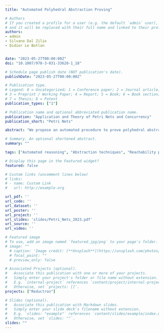 ```yaml
---
title: "Automated Polyhedral Abstraction Proving"

# Authors
# If you created a profile for a user (e.g. the default `admin` user), write the username (folder name) here 
# and it will be replaced with their full name and linked to their profile.
authors:
- admin
- Silvano Dal Zilio
- Didier Le Botlan


date: "2023-05-27T00:00:00Z"
doi: "10.1007/978-3-031-33620-1_18"

# Schedule page publish date (NOT publication's date).
publishDate: "2023-05-27T00:00:00Z"

# Publication type.
# Legend: 0 = Uncategorized; 1 = Conference paper; 2 = Journal article;
# 3 = Preprint / Working Paper; 4 = Report; 5 = Book; 6 = Book section;
# 7 = Thesis; 8 = Patent
publication_types: ["1"]

# Publication name and optional abbreviated publication name.
publication: "Application and Theory of Petri Nets and Concurrency"
publication_short: "Petri Nets"

abstract: "We propose an automated procedure to prove polyhedral abstractions for Petri nets. Polyhedral abstraction is a new type of state-space equivalence based on the use of linear integer constraints. Our approach relies on an encoding into a set of SMT formulas whose satisfaction implies that the equivalence holds. The difficulty, in this context, arises from the fact that we need to handle infinite-state systems. For completeness, we exploit a connection with a class of Petri nets that have Presburger-definable reachability sets. We have implemented our procedure, and we illustrate its use on several examples."

# Summary. An optional shortened abstract.
summary: ""

tags: ["Automated reasoning", "Abstraction techniques", "Reachability problems", "Petri nets"]

# Display this page in the Featured widget?
featured: false

# Custom links (uncomment lines below)
# links:
# - name: Custom Link
#   url: http://example.org

url_pdf: ''
url_code: ''
url_dataset: ''
url_poster: ''
url_project: ''
url_slides: 'slides/Petri_Nets_2023.pdf'
url_source: ''
url_video: ''

# Featured image
# To use, add an image named `featured.jpg/png` to your page's folder. 
# image: ""
  # caption: 'Image credit: [**Unsplash**](https://unsplash.com/photos/pLCdAaMFLTE)'
  # focal_point: ""
  # preview_only: false

# Associated Projects (optional).
#   Associate this publication with one or more of your projects.
#   Simply enter your project's folder or file name without extension.
#   E.g. `internal-project` references `content/project/internal-project/index.md`.
#   Otherwise, set `projects: []`.
projects: ["Reductron"]

# Slides (optional).
#   Associate this publication with Markdown slides.
#   Simply enter your slide deck's filename without extension.
#   E.g. `slides: "example"` references `content/slides/example/index.md`.
#   Otherwise, set `slides: ""`.
slides: ""
---
```



